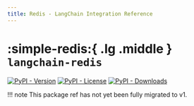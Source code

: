 ```yaml
---
title: Redis - LangChain Integration Reference
---
```


# :simple-redis:{ .lg .middle } `langchain-redis`

[![PyPI - Version](https://img.shields.io/pypi/v/langchain-redis?label=%20)](https://pypi.org/project/langchain-redis/#history)
[![PyPI - License](https://img.shields.io/pypi/l/langchain-redis)](https://opensource.org/licenses/MIT)
[![PyPI - Downloads](https://img.shields.io/pepy/dt/langchain-redis)](https://pypistats.org/packages/langchain-redis)

!!! note
    This package ref has not yet been fully migrated to v1.

